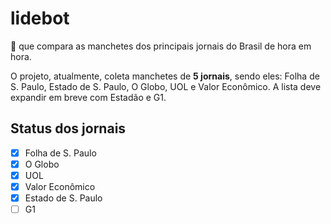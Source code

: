 # lidebot

:robot: que compara as manchetes dos principais jornais do Brasil de hora em hora.

O projeto, atualmente, coleta manchetes de **5 jornais**, sendo eles: Folha de S. Paulo, Estado de S. Paulo, O Globo, UOL e Valor Econômico. A lista deve expandir em breve com Estadão e G1.

## Status dos jornais

- [x] Folha de S. Paulo
- [x] O Globo
- [x] UOL
- [x] Valor Econômico
- [x] Estado de S. Paulo
- [ ] G1
